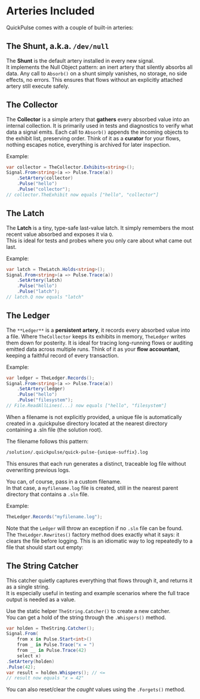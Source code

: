 # Arteries Included
QuickPulse comes with a couple of built-in arteries:  
## The Shunt, a.k.a. `/dev/null`
The **Shunt** is the default artery installed in every new signal.  
It implements the Null Object pattern: an inert artery that silently absorbs all data.
Any call to `Absorb()` on a shunt simply vanishes, no storage, no side effects, no errors.
This ensures that flows without an explicitly attached artery still execute safely.  
## The Collector
The **Collector** is a simple artery that **gathers** every absorbed value into an internal collection.
It is primarily used in tests and diagnostics to verify what data a signal emits.
Each call to `Absorb()` appends the incoming objects to the exhibit list, preserving order.
Think of it as a **curator** for your flows, nothing escapes notice, everything is archived for later inspection.

Example:  
```csharp
var collector = TheCollector.Exhibits<string>();
Signal.From<string>(a => Pulse.Trace(a))
    .SetArtery(collector)
    .Pulse("hello")
    .Pulse("collector");
// collector.TheExhibit now equals ["hello", "collector"]
```
## The Latch
The **Latch** is a tiny, type-safe last-value latch. It simply remembers the most recent value absorbed and exposes it via `Q`.  
This is ideal for tests and probes where you only care about what came out last.

Example:  
```csharp
var latch = TheLatch.Holds<string>();
Signal.From<string>(a => Pulse.Trace(a))
    .SetArtery(latch)
    .Pulse("hello")
    .Pulse("latch");
// latch.Q now equals "latch"
```
## The Ledger
The `**Ledger**` is a **persistent artery**, it records every absorbed value into a file.
Where `TheCollector` keeps its exhibits in memory, `TheLedger` writes them down for posterity.
It is ideal for tracing long-running flows or auditing emitted data across multiple runs.
Think of it as your **flow accountant**, keeping a faithful record of every transaction.  

Example:
  
```csharp
var ledger = TheLedger.Records();
Signal.From<string>(a => Pulse.Trace(a))
    .SetArtery(ledger)
    .Pulse("hello")
    .Pulse("filesystem");
// File.ReadAllLines(...) now equals ["hello", "filesystem"]
```
When a filename is not explicitly provided, a unique file is automatically created in a .quickpulse directory
located at the nearest directory containing a .sln file (the solution root).  

The filename follows this pattern:
```bash
/solution/.quickpulse/quick-pulse-{unique-suffix}.log
```
This ensures that each run generates a distinct, traceable log file without overwriting previous logs.
  
You can, of course, pass in a custom filename.  
In that case, a `myfilename.log` file is created, still in the nearest parent directory that contains a `.sln` file.  

Example:  
```csharp
TheLedger.Records("myfilename.log");
```
Note that the `Ledger` will throw an exception if no `.sln` file can be found.  
The `TheLedger.Rewrites()` factory method does exactly what it says: it clears the file before logging.
This is an idiomatic way to log repeatedly to a file that should start out empty:  
## The String Catcher
This catcher quietly captures everything that flows through it, and returns it as a single string.  
It is especially useful in testing and example scenarios where the full trace output is needed as a value.

Use the static helper `TheString.Catcher()` to create a new catcher.  
You can get a hold of the string through the `.Whispers()` method.  
```csharp
var holden = TheString.Catcher();
Signal.From(
    from x in Pulse.Start<int>()
    from _ in Pulse.Trace("x = ")
    from __ in Pulse.Trace(42)
    select x)
.SetArtery(holden)
.Pulse(42);
var result = holden.Whispers(); // <=
// result now equals "x = 42"
```
You can also reset/clear the *caught* values using the `.Forgets()` method.  
